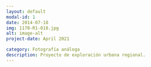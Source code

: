 ```yaml
---
layout: default
modal-id: 1
date: 2014-07-18
img: 1170-R1-018.jpg
alt: image-alt
project-date: April 2021

category: Fotografía análoga
description: Proyecto de exploración urbana regional.
---
```

